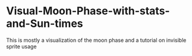 # Visual-Moon-Phase-with-stats-and-Sun-times
This is mostly a visualization of the moon phase and a tutorial on invisible sprite usage
